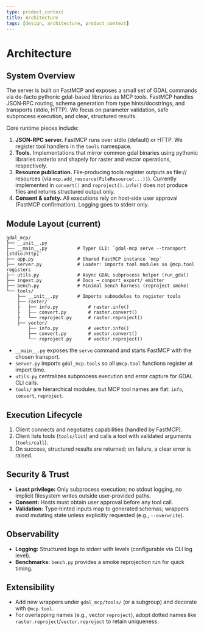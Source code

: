 ```yaml
---
type: product_context
title: Architecture
tags: [design, architecture, product_context]
---
```


# Architecture

## System Overview

The server is built on FastMCP and exposes a small set of GDAL commands via de-facto pythonic gdal-based libraries as MCP tools. FastMCP handles JSON‑RPC routing, schema generation from type hints/docstrings, and transports (stdio, HTTP). We focus on parameter validation, safe subprocess execution, and clear, structured results.

Core runtime pieces include:

1. **JSON‑RPC server.** FastMCP runs over stdio (default) or HTTP. We register tool handlers in the `tools` namespace.
2. **Tools.** Implementations that mirror common gdal binaries using pythonic libraries rasterio and shapely for raster and vector operations, respectively. 
3. **Resource publication.** File‑producing tools register outputs as file:// resources (via `mcp.add_resource(FileResource(...))`). Currently implemented in `convert()` and `reproject()`. `info()` does not produce files and returns structured output only.
4. **Consent & safety.** All executions rely on host‑side user approval (FastMCP confirmation). Logging goes to stderr only.

## Module Layout (current)

```
gdal_mcp/
├── __init__.py
├── __main__.py           # Typer CLI: `gdal-mcp serve --transport [stdio|http]`
├── app.py                # Shared FastMCP instance `mcp`
├── server.py             # Loader: imports tool modules so @mcp.tool registers
├── utils.py              # Async GDAL subprocess helper (run_gdal)
├── ingest.py             # Docs → conport_export/ emitter
├── bench.py              # Minimal bench harness (reproject smoke)
└── tools/
    ├── __init__.py       # Imports submodules to register tools
    ├── raster/
    ├   ├── info.py           # raster.info()
    ├   ├── convert.py        # raster.convert()
    ├   └── reproject.py      # raster.reproject()
    ├── vector/
        ├── info.py           # vector.info()
        ├── convert.py        # vector.convert()
        └── reproject.py      # vector.reproject() 
```

- `__main__.py` exposes the `serve` command and starts FastMCP with the chosen transport.
- `server.py` imports `gdal_mcp.tools` so all `@mcp.tool` functions register at import time.
- `utils.py` centralizes subprocess execution and error capture for GDAL CLI calls.
- `tools/` are hierarchical modules, but MCP tool names are flat: `info`, `convert`, `reproject`.

## Execution Lifecycle

1. Client connects and negotiates capabilities (handled by FastMCP).
2. Client lists tools (`tools/list`) and calls a tool with validated arguments (`tools/call`).
3. On success, structured results are returned; on failure, a clear error is raised.

## Security & Trust

- **Least privilege:** Only subprocess execution; no stdout logging, no implicit filesystem writes outside user‑provided paths.
- **Consent:** Hosts must obtain user approval before any tool call.
- **Validation:** Type‑hinted inputs map to generated schemas; wrappers avoid mutating state unless explicitly requested (e.g., `--overwrite`).

## Observability

- **Logging:** Structured logs to stderr with levels (configurable via CLI log level).
- **Benchmarks:** `bench.py` provides a smoke reprojection run for quick timing.

## Extensibility

- Add new wrappers under `gdal_mcp/tools/` (or a subgroup) and decorate with `@mcp.tool`.
- For overlapping names (e.g., vector `reproject`), adopt dotted names like `raster.reproject`/`vector.reproject` to retain uniqueness.
